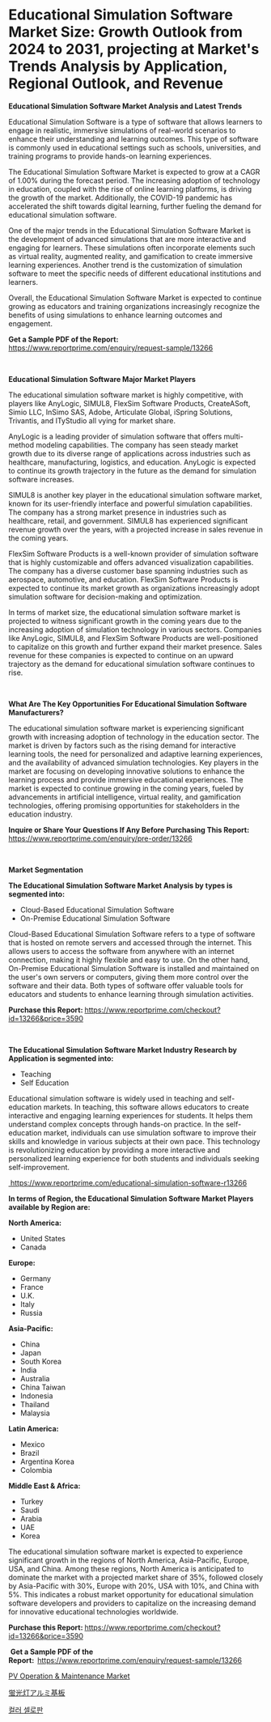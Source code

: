 <p><h1>Educational Simulation Software Market Size: Growth Outlook from 2024 to 2031, projecting at Market's Trends Analysis by Application, Regional Outlook, and Revenue</h1></p><p><strong>Educational Simulation Software Market Analysis and Latest Trends</strong></p>
<p><p>Educational Simulation Software is a type of software that allows learners to engage in realistic, immersive simulations of real-world scenarios to enhance their understanding and learning outcomes. This type of software is commonly used in educational settings such as schools, universities, and training programs to provide hands-on learning experiences.</p><p>The Educational Simulation Software Market is expected to grow at a CAGR of 1.00% during the forecast period. The increasing adoption of technology in education, coupled with the rise of online learning platforms, is driving the growth of the market. Additionally, the COVID-19 pandemic has accelerated the shift towards digital learning, further fueling the demand for educational simulation software.</p><p>One of the major trends in the Educational Simulation Software Market is the development of advanced simulations that are more interactive and engaging for learners. These simulations often incorporate elements such as virtual reality, augmented reality, and gamification to create immersive learning experiences. Another trend is the customization of simulation software to meet the specific needs of different educational institutions and learners.</p><p>Overall, the Educational Simulation Software Market is expected to continue growing as educators and training organizations increasingly recognize the benefits of using simulations to enhance learning outcomes and engagement.</p></p>
<p><strong>Get a Sample PDF of the Report:&nbsp;</strong> <a href="https://www.reportprime.com/enquiry/request-sample/13266">https://www.reportprime.com/enquiry/request-sample/13266</a></p>
<p>&nbsp;</p>
<p><strong>Educational Simulation Software Major Market Players</strong></p>
<p><p>The educational simulation software market is highly competitive, with players like AnyLogic, SIMUL8, FlexSim Software Products, CreateASoft, Simio LLC, InSimo SAS, Adobe, Articulate Global, iSpring Solutions, Trivantis, and ITyStudio all vying for market share.</p><p>AnyLogic is a leading provider of simulation software that offers multi-method modeling capabilities. The company has seen steady market growth due to its diverse range of applications across industries such as healthcare, manufacturing, logistics, and education. AnyLogic is expected to continue its growth trajectory in the future as the demand for simulation software increases.</p><p>SIMUL8 is another key player in the educational simulation software market, known for its user-friendly interface and powerful simulation capabilities. The company has a strong market presence in industries such as healthcare, retail, and government. SIMUL8 has experienced significant revenue growth over the years, with a projected increase in sales revenue in the coming years.</p><p>FlexSim Software Products is a well-known provider of simulation software that is highly customizable and offers advanced visualization capabilities. The company has a diverse customer base spanning industries such as aerospace, automotive, and education. FlexSim Software Products is expected to continue its market growth as organizations increasingly adopt simulation software for decision-making and optimization.</p><p>In terms of market size, the educational simulation software market is projected to witness significant growth in the coming years due to the increasing adoption of simulation technology in various sectors. Companies like AnyLogic, SIMUL8, and FlexSim Software Products are well-positioned to capitalize on this growth and further expand their market presence. Sales revenue for these companies is expected to continue on an upward trajectory as the demand for educational simulation software continues to rise.</p></p>
<p>&nbsp;</p>
<p><strong>What Are The Key Opportunities For Educational Simulation Software Manufacturers?</strong></p>
<p><p>The educational simulation software market is experiencing significant growth with increasing adoption of technology in the education sector. The market is driven by factors such as the rising demand for interactive learning tools, the need for personalized and adaptive learning experiences, and the availability of advanced simulation technologies. Key players in the market are focusing on developing innovative solutions to enhance the learning process and provide immersive educational experiences. The market is expected to continue growing in the coming years, fueled by advancements in artificial intelligence, virtual reality, and gamification technologies, offering promising opportunities for stakeholders in the education industry.</p></p>
<p><strong>Inquire or Share Your Questions If Any Before Purchasing This Report:</strong> <a href="https://www.reportprime.com/enquiry/pre-order/13266">https://www.reportprime.com/enquiry/pre-order/13266</a></p>
<p>&nbsp;</p>
<p><strong>Market Segmentation</strong></p>
<p><strong>The Educational Simulation Software Market Analysis by types is segmented into:</strong></p>
<p><ul><li>Cloud-Based Educational Simulation Software</li><li>On-Premise Educational Simulation Software</li></ul></p>
<p><p>Cloud-Based Educational Simulation Software refers to a type of software that is hosted on remote servers and accessed through the internet. This allows users to access the software from anywhere with an internet connection, making it highly flexible and easy to use. On the other hand, On-Premise Educational Simulation Software is installed and maintained on the user's own servers or computers, giving them more control over the software and their data. Both types of software offer valuable tools for educators and students to enhance learning through simulation activities.</p></p>
<p><strong>Purchase this Report:&nbsp;</strong><a href="https://www.reportprime.com/checkout?id=13266&price=3590">https://www.reportprime.com/checkout?id=13266&price=3590</a></p>
<p>&nbsp;</p>
<p><strong>The Educational Simulation Software Market Industry Research by Application is segmented into:</strong></p>
<p><ul><li>Teaching</li><li>Self Education</li></ul></p>
<p><p>Educational simulation software is widely used in teaching and self-education markets. In teaching, this software allows educators to create interactive and engaging learning experiences for students. It helps them understand complex concepts through hands-on practice. In the self-education market, individuals can use simulation software to improve their skills and knowledge in various subjects at their own pace. This technology is revolutionizing education by providing a more interactive and personalized learning experience for both students and individuals seeking self-improvement.</p></p>
<p><a href="https://www.reportprime.com/educational-simulation-software-r13266">&nbsp;https://www.reportprime.com/educational-simulation-software-r13266</a></p>
<p><strong>In terms of Region, the Educational Simulation Software Market Players available by Region are:</strong></p>
<p>
    <p> <strong> North America: </strong>
        <ul>
            <li>United States</li>
            <li>Canada</li>
        </ul>
        </p> 
    <p> <strong> Europe: </strong>
        <ul>
            <li>Germany</li>
            <li>France</li>
            <li>U.K.</li>
            <li>Italy</li>
            <li>Russia</li>
        </ul>
        </p> 
    <p> <strong> Asia-Pacific: </strong>
        <ul>
            <li>China</li>
            <li>Japan</li>
            <li>South Korea</li>
            <li>India</li>
            <li>Australia</li>
            <li>China Taiwan</li>
            <li>Indonesia</li>
            <li>Thailand</li>
            <li>Malaysia</li>
        </ul>
        </p> 
    <p> <strong> Latin America: </strong>
        <ul>
            <li>Mexico</li>
            <li>Brazil</li>
            <li>Argentina Korea</li>
            <li>Colombia</li>
        </ul>
        </p> 
    <p> <strong> Middle East & Africa: </strong>
        <ul>
            <li>Turkey</li>
            <li>Saudi</li>
            <li>Arabia</li>
            <li>UAE</li>
            <li>Korea</li>
        </ul>
    </p>
    </p>
<p><p>The educational simulation software market is expected to experience significant growth in the regions of North America, Asia-Pacific, Europe, USA, and China. Among these regions, North America is anticipated to dominate the market with a projected market share of 35%, followed closely by Asia-Pacific with 30%, Europe with 20%, USA with 10%, and China with 5%. This indicates a robust market opportunity for educational simulation software developers and providers to capitalize on the increasing demand for innovative educational technologies worldwide.</p></p>
<p><strong>Purchase this Report: </strong><a href="https://www.reportprime.com/checkout?id=13266&price=3590">https://www.reportprime.com/checkout?id=13266&price=3590</a></p>
<p>&nbsp;<strong>Get a Sample PDF of the Report:&nbsp;&nbsp;</strong><a href="https://www.reportprime.com/enquiry/request-sample/13266">https://www.reportprime.com/enquiry/request-sample/13266</a></p>
<p><strong></strong></p>
<p><p><a href="https://view.publitas.com/reportprime-1/pv-operation-maintenance-market-trends-forecast-and-competitive-analysis-to-2031/">PV Operation & Maintenance Market</a></p><p><a href="https://github.com/mohamedbakry57/Market-Research-Report-List-4/blob/main/491984086586.md">蛍光灯アルミ基板</a></p><p><a href="https://medium.com/@jesseperry626/2024%EB%85%84%EB%B6%80%ED%84%B0-2031%EB%85%84%EA%B9%8C%EC%A7%80%EC%9D%98-%EC%83%89%EA%B9%94-%EC%84%A4%ED%8C%90-%EC%8B%9C%EC%9E%A5-%EC%A0%90%EC%9C%A0%EC%9C%A8-%EB%B3%80%ED%99%94%EC%99%80-%EC%8B%9C%EC%9E%A5-%EC%84%B1%EC%9E%A5-%ED%8A%B8%EB%A0%8C%EB%93%9C-f1a03616cb11">컬러 셀로판</a></p></p>